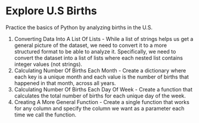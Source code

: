 # Explore U.S Births
Practice the basics of Python by analyzing births in the U.S.
1) Converting Data Into A List Of Lists - While a list of strings helps us get a general picture of the dataset, we need to convert it to a more structured format to be able to analyze it. Specifically, we need to convert the dataset into a list of lists where each nested list contains integer values (not strings).
2) Calculating Number Of Births Each Month - Create a dictionary where each key is a unique month and each value is the number of births that happened in that month, across all years.
3) Calculating Number Of Births Each Day Of Week - Create a function that calculates the total number of births for each unique day of the week.
4) Creating A More General Function - Create a single function that works for any column and specify the column we want as a parameter each time we call the function.
